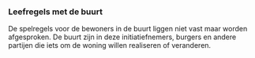 ### Leefregels met de buurt

De spelregels voor de bewoners in de buurt liggen niet vast maar worden
afgesproken. De buurt zijn in deze initiatiefnemers, burgers en andere partijen
die iets om de woning willen realiseren of veranderen.
